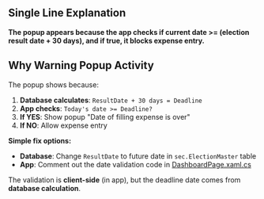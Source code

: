 ## **Single Line Explanation**

**The popup appears because the app checks if current date >= (election result date + 30 days), and if true, it blocks expense entry.**

## **Why Warning Popup Activity**

The popup shows because:

1. **Database calculates**: `ResultDate + 30 days = Deadline`
1. **App checks**: `Today's date >= Deadline?` 
1. **If YES**: Show popup "Date of filling expense is over"
1. **If NO**: Allow expense entry

**Simple fix options:**

* **Database**: Change `ResultDate` to future date in `sec.ElectionMaster` table
* **App**: Comment out the date validation code in [DashboardPage.xaml.cs](cci:7://file:///c:/Users/Parth/Desktop/2025/CERS-baseone/CERS/DashboardPage.xaml.cs:0:0-0:0)

The validation is **client-side** (in app), but the deadline date comes from **database calculation**.
